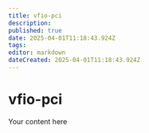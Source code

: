 ```yaml
---
title: vfio-pci
description: 
published: true
date: 2025-04-01T11:18:43.924Z
tags: 
editor: markdown
dateCreated: 2025-04-01T11:18:43.924Z
---
```


# vfio-pci
Your content here